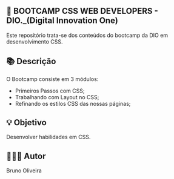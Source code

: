 ## 📝 BOOTCAMP CSS WEB DEVELOPERS - DIO._(Digital Innovation One)
Este repositório trata-se dos conteúdos do bootcamp da DIO em desenvolvimento CSS.

## 📚 Descrição
O Bootcamp consiste em 3 módulos:
- Primeiros Passos com CSS;
- Trabalhando com Layout no CSS;
- Refinando os estilos CSS das nossas páginas;

## 💡 Objetivo
Desenvolver habilidades em CSS.

## 🙋🏻‍♂️ Autor
Bruno Oliveira
